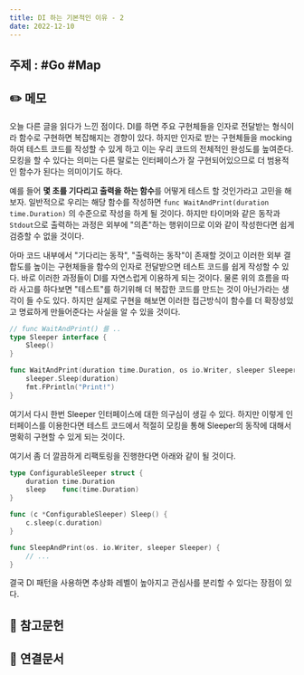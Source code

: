 ```yaml
---
title: DI 하는 기본적인 이유 - 2
date: 2022-12-10
---
```


## 주제 : #Go #Map

## ✏️ 메모

오늘 다른 글을 읽다가 느낀 점이다. DI를 하면 주요 구현체들을 인자로 전달받는 형식이라 함수로 구현하면 복잡해지는 경향이 있다. 하지만 인자로 받는 구현체들을 mocking하여 테스트 코드를 작성할 수 있게 하고 이는 우리 코드의 전체적인 완성도를 높여준다. 모킹을 할 수 있다는 의미는 다른 말로는 인터페이스가 잘 구현되어있으므로 더 범용적인 함수가 된다는 의미이기도 하다.

예를 들어 **몇 초를 기다리고 출력을 하는 함수**를 어떻게 테스트 할 것인가라고 고민을 해보자. 일반적으로 우리는 해당 함수를 작성하면 `func WaitAndPrint(duration time.Duration)` 의 수준으로 작성을 하게 될 것이다. 하지만 타이머와 같은 동작과 `Stdout`으로 출력하는 과정은 외부에 "의존"하는 행위이므로 이와 같이 작성한다면 쉽게 검증할 수 없을 것이다.

아마 코드 내부에서 "기다리는 동작", "출력하는 동작"이 존재할 것이고 이러한 외부 결합도를 높이는 구현체들을 함수의 인자로 전달받으면 테스트 코드를 쉽게 작성할 수 있다. 바로 이러한 과정들이 DI를 자연스럽게 이용하게 되는 것이다. 물론 위의 흐름을 따라 사고를 하다보면 "테스트"를 하기위해 더 복잡한 코드를 만드는 것이 아닌가라는 생각이 들 수도 있다. 하지만 실제로 구현을 해보면 이러한 접근방식이 함수를 더 확장성있고 명료하게 만들어준다는 사실을 알 수 있을 것이다.

```go
// func WaitAndPrint() 를 ..
type Sleeper interface {
	Sleep()
}

func WaitAndPrint(duration time.Duration, os io.Writer, sleeper Sleeper) {
	sleeper.Sleep(duration)
	fmt.FPrintln("Print!")
}
```

여기서 다시 한번 Sleeper 인터페이스에 대한 의구심이 생길 수 있다. 하지만 이렇게 인터페이스를 이용한다면 테스트 코드에서 적절히 모킹을 통해 Sleeper의 동작에 대해서 명확히 구현할 수 있게 되는 것이다.

여기서 좀 더 깔끔하게 리팩토링을 진행한다면 아래와 같이 될 것이다.

```go
type ConfigurableSleeper struct {
	duration time.Duration
	sleep    func(time.Duration)
}

func (c *ConfigurableSleeper) Sleep() {
	c.sleep(c.duration)
}

func SleepAndPrint(os. io.Writer, sleeper Sleeper) {
	// ...
}
```

결국 DI 패턴을 사용하면 추상화 레벨이 높아지고 관심사를 분리할 수 있다는 장점이 있다.

## 🔗 참고문헌

## 🔗 연결문서
